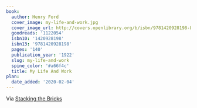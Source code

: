 ```yaml
---
book:
  author: Henry Ford
  cover_image: my-life-and-work.jpg
  cover_image_url: http://covers.openlibrary.org/b/isbn/9781420928198-L.jpg
  goodreads: '1122054'
  isbn10: '1420928198'
  isbn13: '9781420928198'
  pages: '140'
  publication_year: '1922'
  slug: my-life-and-work
  spine_color: '#a66f4c'
  title: My Life And Work
plan:
  date_added: '2020-02-04'
---
```


Via [Stacking the Bricks](https://stackingthebricks.com/henry-ford-on-startup-ambition/)
